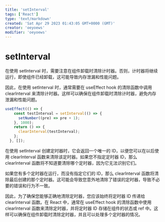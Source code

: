 ```yaml
---
title: 'setInterval'
tags: ['React']
type: 'text/markdown'
created: 'Sat Apr 29 2023 01:43:05 GMT+0000 (GMT)'
creator: 'oeyoews'
modifier: 'oeyoews'
---
```


# setInterval

在使用 setInterval 时，需要注意在组件卸载时清除计时器。否则，计时器将继续运行，即使组件已经卸载，这可能导致内存泄漏和性能问题。

因此，在使用 setInterval 时，通常需要在 useEffect hook 的清除函数中调用 clearInterval 来清除计时器。这样可以确保在组件卸载时清除计时器，避免内存泄漏和性能问题。

```jsx
useEffect(() => {
    const testInterval = setInterval(() => {
      setNumber((pre) => pre + 1);
    }, 1000);
    return () => {
      clearInterval(testInterval);
    };
  }, []);
```

在使用 setInterval 创建定时器时，它会返回一个唯一的 ID，以便您可以在以后使用 clearInterval 函数来清除该定时器。如果您不指定定时器 ID，那么 clearInterval 函数将不知道要清除哪个定时器，因为它无法识别它们。

如果您有多个定时器在运行，而没有指定它们的 ID，那么 clearInterval 函数将清除最后创建的那个定时器。这可能会导致您意外地清除了错误的定时器，导致不必要的错误和行为不一致。

因此，为了确保您能够正确地清除定时器，您应该始终将定时器 ID 传递给 clearInterval 函数。在 React 中，通常在 useEffect hook 的清除函数中使用 clearInterval 函数来清除定时器，并将定时器 ID 存储在组件的状态或 ref 中。这样可以确保在组件卸载时清除定时器，并且可以处理多个定时器的情况。
